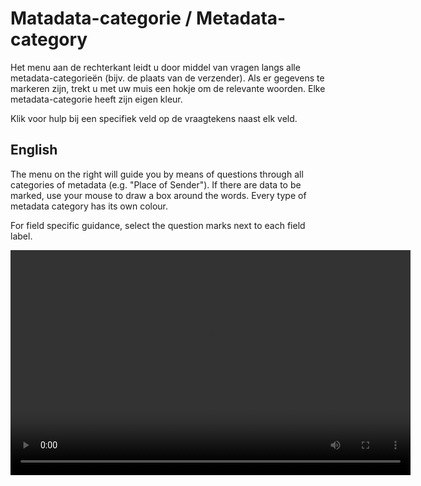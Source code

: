 # Matadata-categorie / Metadata-category

Het menu aan de rechterkant leidt u door middel van vragen langs alle metadata-categorieën (bijv. de plaats van de verzender). Als er gegevens te markeren zijn, trekt u met uw muis een hokje om de relevante woorden. Elke metadata-categorie heeft zijn eigen kleur.

Klik voor hulp bij een specifiek veld op de vraagtekens naast elk veld.

<h2>English</h2>

The menu on the right will guide you by means of questions through all categories of metadata (e.g. "Place of Sender"). If there are data to be marked, use your mouse to draw a box around the words. Every type of metadata category has its own colour.

For field specific guidance, select the question marks next to each field label.

<div class="video-wrapper">
  <video width="640" height="360" loop autoplay src="/images/mark_task.mp4"></video>
</div>
